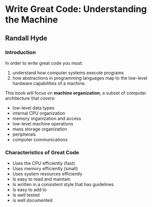# Write Great Code: Understanding the Machine

## Randall Hyde

### Introduction

In order to write great code you must:
1. understand how computer systems execute programs
2. how abstractions in programming languages map to the low-level hardware capabilities of a machine.

This book will focus on **machine organization**, a subset of computer architecture that covers:
* low-level data types
* internal CPU organization
* memory organization and access
* low-level machine operations
* mass storage organization
* peripherals
* computer communications

### Characteristics of Great Code

* Uses the CPU efficiently (fast)
* Uses memory efficiently (small)
* Uses system resources efficiently
* Is easy to read and maintain
* Is written in a consistent style that has guidelines
* Is easy to add to
* Is well tested
* is well documented

